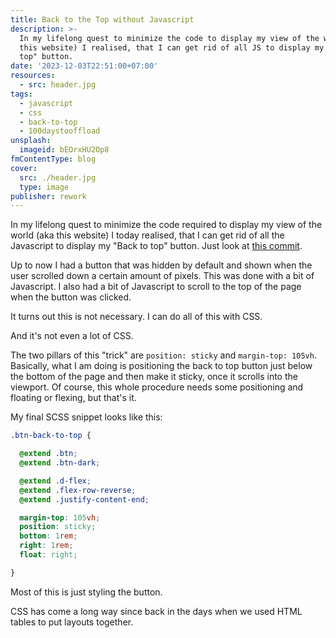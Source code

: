 ```yaml
---
title: Back to the Top without Javascript
description: >-
  In my lifelong quest to minimize the code to display my view of the world (aka
  this website) I realised, that I can get rid of all JS to display my "Back to
  top" button.
date: '2023-12-03T22:51:00+07:00'
resources:
  - src: header.jpg
tags:
  - javascript
  - css
  - back-to-top
  - 100daystooffload
unsplash:
  imageid: bEOrxHU2Op8
fmContentType: blog
cover:
  src: ./header.jpg
  type: image
publisher: rework
---
```


In my lifelong quest to minimize the code required to display my view of the world (aka this website) I today realised, that I can get rid of all the Javascript to display my "Back to top" button. Just look at [this commit](https://github.com/davidsneighbour/hugo-theme/commit/519ce475cd81488ceafd846eeb5549e4de1dff95).

Up to now I had a button that was hidden by default and shown when the user scrolled down a certain amount of pixels. This was done with a bit of Javascript. I also had a bit of Javascript to scroll to the top of the page when the button was clicked.

It turns out this is not necessary. I can do all of this with CSS.

And it's not even a lot of CSS.

The two pillars of this "trick" are `position: sticky` and `margin-top: 105vh`. Basically, what I am doing is positioning the back to top button just below the bottom of the page and then make it sticky, once it scrolls into the viewport. Of course, this whole procedure needs some positioning and floating or flexing, but that's it.

My final SCSS snippet looks like this:

```scss
.btn-back-to-top {

  @extend .btn;
  @extend .btn-dark;

  @extend .d-flex;
  @extend .flex-row-reverse;
  @extend .justify-content-end;

  margin-top: 105vh;
  position: sticky;
  bottom: 1rem;
  right: 1rem;
  float: right;

}
```

Most of this is just styling the button.

CSS has come a long way since back in the days when we used HTML tables to put layouts together.
